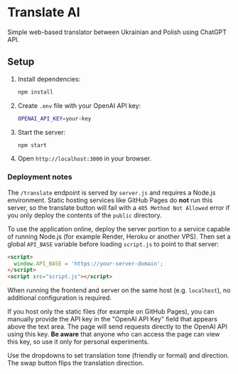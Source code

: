 # Translate AI

Simple web-based translator between Ukrainian and Polish using ChatGPT API.

## Setup

1. Install dependencies:
   ```bash
   npm install
   ```
2. Create `.env` file with your OpenAI API key:
   ```bash
   OPENAI_API_KEY=your-key
   ```
3. Start the server:
   ```bash
   npm start
   ```
4. Open `http://localhost:3000` in your browser.

### Deployment notes

The `/translate` endpoint is served by `server.js` and requires a Node.js
environment. Static hosting services like GitHub Pages do **not** run this
server, so the translate button will fail with a `405 Method Not Allowed` error
if you only deploy the contents of the `public` directory.

To use the application online, deploy the server portion to a service capable of
running Node.js (for example Render, Heroku or another VPS). Then set a global
`API_BASE` variable before loading `script.js` to point to that server:

```html
<script>
  window.API_BASE = 'https://your-server-domain';
</script>
<script src="script.js"></script>
```

When running the frontend and server on the same host (e.g. `localhost`), no
additional configuration is required.

If you host only the static files (for example on GitHub Pages), you can
manually provide the API key in the "OpenAI API Key" field that appears above
the text area. The page will send requests directly to the OpenAI API using this
key. **Be aware** that anyone who can access the page can view this key, so use
it only for personal experiments.

Use the dropdowns to set translation tone (friendly or formal) and direction. The swap button flips the translation direction.
